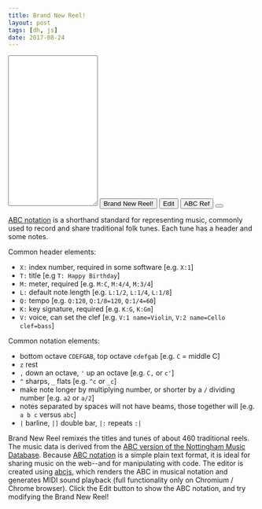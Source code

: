 ```yaml
---
title: Brand New Reel!
layout: post
tags: [dh, js]
date: 2017-08-24
---
```


<link rel="stylesheet" href="https://maxcdn.bootstrapcdn.com/font-awesome/4.5.0/css/font-awesome.min.css">
<link rel="stylesheet" href="{{ site.url }}/css/abcmusic.css">
<script src="{{ site.url }}/js/abcjs_editor_midi_3.1.2-min.js" type="text/javascript"></script>

<div id="playground">
    <div id="notation" class="abc-rendered"></div>
    <div id="play"></div>
    <div id="warnings" class="abc-warnings"></div>
    <textarea name="abc" id="abc-text" class="abc-text" rows="20"></textarea>
    <button type="button" class="buttons" onclick="loadAbc();">Brand New Reel!</button>
    <button type="button" class="buttons" onclick="showEdit();">Edit</button>
    <!--<button type="button" onclick="printAbc();">Print</button>-->
    <button type="button" class="buttons" id="ref" onclick="showRef();">ABC Ref</button>
    <button type="button" class="buttons" id="midi-download"></button>
    <br>
    <div id="quickref">
        <p><a href="https://en.wikipedia.org/wiki/ABC_notation" target="_blank">ABC notation</a> is a shorthand standard for representing music, commonly used to record and share traditional folk tunes. Each tune has a header and some notes.</p>
        <p>Common header elements:</p>
        <ul>
        <li><code class="highlighter-rouge">X:</code> index number, required in some software [e.g. <code class="highlighter-rouge">X:1</code>]</li>
        <li><code class="highlighter-rouge">T:</code> title [e.g <code class="highlighter-rouge">T: Happy Birthday</code>]</li>
        <li><code class="highlighter-rouge">M:</code> meter, required [e.g. <code class="highlighter-rouge">M:C</code>, <code class="highlighter-rouge">M:4/4</code>, <code class="highlighter-rouge">M:3/4</code>]</li>
        <li><code class="highlighter-rouge">L:</code> default note length [e.g. <code class="highlighter-rouge">L:1/2</code>, <code class="highlighter-rouge">L:1/4</code>, <code class="highlighter-rouge">L:1/8</code>]</li>
        <li><code class="highlighter-rouge">Q:</code> tempo [e.g. <code class="highlighter-rouge">Q:120</code>, <code class="highlighter-rouge">Q:1/8=120</code>, <code class="highlighter-rouge">Q:1/4=60</code>]</li>
        <li><code class="highlighter-rouge">K:</code> key signature, required [e.g. <code class="highlighter-rouge">K:G</code>, <code class="highlighter-rouge">K:Gm</code>]</li>
        <li><code class="highlighter-rouge">V:</code> voice, can set the clef [e.g. <code class="highlighter-rouge">V:1 name=Violin</code>, <code class="highlighter-rouge">V:2 name=Cello clef=bass</code>]</li>
        </ul>
        <p>Common notation elements:</p>
        <ul>
        <li>bottom octave <code class="highlighter-rouge">CDEFGAB</code>, top octave <code class="highlighter-rouge">cdefgab</code> [e.g. <code class="highlighter-rouge">C</code> = middle C]</li>
        <li><code class="highlighter-rouge">z</code> rest</li>
        <li><code class="highlighter-rouge">,</code> down an octave, <code class="highlighter-rouge">'</code> up an octave [e.g. <code class="highlighter-rouge">C,</code> or <code class="highlighter-rouge">c'</code>]</li>
        <li><code class="highlighter-rouge">^</code> sharps, <code class="highlighter-rouge">_</code> flats [e.g. <code class="highlighter-rouge">^c</code> or <code class="highlighter-rouge">_c</code>]</li>
        <li>make note longer by multiplying number, or shorter by a <code class="highlighter-rouge">/</code> dividing number [e.g. <code class="highlighter-rouge">a2</code> or <code class="highlighter-rouge">a/2</code>]</li>
        <li>notes separated by spaces will not have beams, those together will [e.g. <code class="highlighter-rouge">a b c</code> versus <code class="highlighter-rouge">abc</code>]</li>
        <li><code class="highlighter-rouge">|</code> barline, <code class="highlighter-rouge">|]</code> double bar, <code class="highlighter-rouge">|:</code> repeats <code class="highlighter-rouge">:|</code></li>
        </ul>
    </div>
</div>

<p>Brand New Reel remixes the titles and tunes of about 460 traditional reels. The music data is derived from the <a href="http://abc.sourceforge.net/NMD/" target="_blank">ABC version of the Nottingham Music Database</a>. Because <a href="https://en.wikipedia.org/wiki/ABC_notation" target="_blank">ABC notation</a> is a simple plain text format, it is ideal for sharing music on the web--and for manipulating with code. The editor is created using <a href="https://github.com/paulrosen/abcjs" >abcjs</a>, which renders the ABC in musical notation and generates MIDI sound playback (full functionality only on Chromium / Chrome browser). Click the Edit button to show the ABC notation, and try modifying the Brand New Reel!</p>

<!--<div id="print-abc"></div>-->

<script src="{{ site.url }}/js/reels-data.js"></script>
<script type="text/javascript">
    /* set soundfonts location */
    window.ABCJS.midi.soundfontUrl = "{{ site.url }}/assets/soundfont/";
    var reel;
    var abc = [];
    var notesArray = [];
    var titleArray = [];
    /* Fisher-Yates shuffle https://bost.ocks.org/mike/shuffle/ */
    function shuffle(array) {
        var m = array.length, t, i;
        while (m) {
            i = Math.floor(Math.random() * m--);
            t = array[m];
            array[m] = array[i];
            array[i] = t;
        }
        return array;
    }
    function mixData() {
        notesArray = notes.split("|");
        titleArray = titles.split(" ");
        shuffle(notesArray);
        shuffle(titleArray);
    }
    function showRef() {
        document.getElementById("quickref").style.display = (document.getElementById("quickref").style.display === "block") ? "none" : "block";
    }
    function showEdit() {
        document.getElementById("abc-text").style.display = (document.getElementById("abc-text").style.display === "block") ? "none" : "block";
    }    
    function createAbc() {
        var i;
        abc = ["X: 1"];
        /* shuffle data */
        if (notesArray.length == 0 || titleArray.length == 0) {
            mixData();
        }
        /* create title */
        var t = Math.floor(Math.random() * 5) + 1;
        var title = ["T:"];
        for (i = 0; i < t; i++) {
            title.push(titleArray.pop());
        }
        abc.push(title.join(" "));
        /* create source */
        abc.push("S: Random Reel, https://evanwill.github.io/test-music/")
        /* create meter */
        var m = Math.floor(Math.random() * meter.length);
        abc.push(meter[m]);
        /* create length */
        abc.push(leng);
        /* create key */
        var k = Math.floor(Math.random() * key.length);
        abc.push(key[k]);
        /* create notes */
        var bars = (Math.floor(Math.random() * 2) + 4);
        var z;
        for (i=0; i < 4; i++) {
            var tune = [];
            for (z = 0; z < bars; z++) {
                tune.push(notesArray.pop());
            }
            tune.push("");
            abc.push(tune.join("|"));
        }
        abc[abc.length-1] = abc[abc.length-1] + "|";
        reel = abc.join("\n");
    }
    function initEditor() {
        new ABCJS.Editor("abc-text", { paper_id: "notation",
            generate_midi: true,
            midi_id:"play",
            midi_download_id: "midi-download",
            generate_warnings: true,
            warnings_id:"warnings",
            midi_options: {
            generateDownload: true
            }
        });
    }
    /*
    function printAbc() {
        var currentAbc = document.getElementById('abc-text').value;
        new ABCJS.renderAbc("print-abc", currentAbc);
        document.getElementById("no-print").style.display = "none";
        window.print();
        document.getElementById("no-print").style.display = "block";
        document.getElementById("print-abc").innerHTML = '';
    } */
    function loadAbc() {
        createAbc();
        document.getElementById("abc-text").value = reel;
        initEditor();
    }
    window.addEventListener("load", loadAbc, false);
</script>
